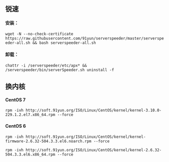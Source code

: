 ## 锐速

#### 安装：
`wget -N --no-check-certificate https://raw.githubusercontent.com/91yun/serverspeeder/master/serverspeeder-all.sh && bash serverspeeder-all.sh`


#### 卸载：
`chattr -i /serverspeeder/etc/apx* && /serverspeeder/bin/serverSpeeder.sh uninstall -f`



## 换内核
#### CentOS 7
`rpm -ivh http://soft.91yun.org/ISO/Linux/CentOS/kernel/kernel-3.10.0-229.1.2.el7.x86_64.rpm --force`

#### CentOS 6
`rpm -ivh http://soft.91yun.org/ISO/Linux/CentOS/kernel/kernel-firmware-2.6.32-504.3.3.el6.noarch.rpm --force`

`rpm -ivh http://soft.91yun.org/ISO/Linux/CentOS/kernel/kernel-2.6.32-504.3.3.el6.x86_64.rpm --force`